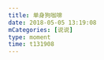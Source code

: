 ```yaml
---
title: 单身狗咖啡
date: 2018-05-05 13:19:08
mCategories: [说说]
type: moment
time: t131908
---
```


<div id="pics-20180505131908"></div>

<script src="/lib/moment/pics.js"></script>
<script>
var data = [
    {"link": "2018-05-05_000000.jpeg", "type": "shuoshuo"}
];
picsRender(data, "pics-20180505131908");
</script>
